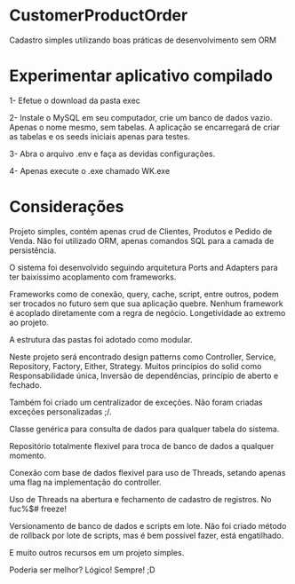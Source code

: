# CustomerProductOrder
Cadastro simples utilizando boas práticas de desenvolvimento sem ORM

# Experimentar aplicativo compilado
1- Efetue o download da pasta exec

2- Instale o MySQL em seu computador, crie um banco de dados vazio. Apenas o nome mesmo, sem tabelas. A aplicação se encarregará de criar as tabelas e os seeds iniciais apenas para testes.

3- Abra o arquivo .env e faça as devidas configurações.

4- Apenas execute o .exe chamado WK.exe


# Considerações
Projeto simples, contém apenas crud de Clientes, Produtos e Pedido de Venda. Não foi utilizado ORM, apenas comandos SQL para a camada de persistência.

O sistema foi desenvolvido seguindo arquitetura Ports and Adapters para ter baixissimo acoplamento com frameworks.

Frameworks como de conexão, query, cache, script, entre outros, podem ser trocados no futuro sem que sua aplicação quebre. Nenhum framework é acoplado diretamente com a regra de negócio. Longetividade ao extremo ao projeto.

A estrutura das pastas foi adotado como modular.

Neste projeto será encontrado design patterns como Controller, Service, Repository, Factory, Either, Strategy. Muitos princípios do solid como Responsabilidade única, Inversão de dependências, princípio de aberto e fechado.

Também foi criado um centralizador de exceções. Não foram criadas exceções personalizadas ;/.

Classe genérica para consulta de dados para qualquer tabela do sistema.

Repositório totalmente flexivel para troca de banco de dados a qualquer momento.

Conexão com base de dados flexivel para uso de Threads, setando apenas uma flag na implementação do controller.

Uso de Threads na abertura e fechamento de cadastro de registros. No fuc%$# freeze!

Versionamento de banco de dados e scripts em lote. Não foi criado método de rollback por lote de scripts, mas é bem possível fazer, está engatilhado.

E muito outros recursos em um projeto simples.

Poderia ser melhor? Lógico! Sempre! ;D
